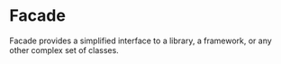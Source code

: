 # Facade
Facade provides a simplified interface to a library, a framework, or any other complex set of classes.